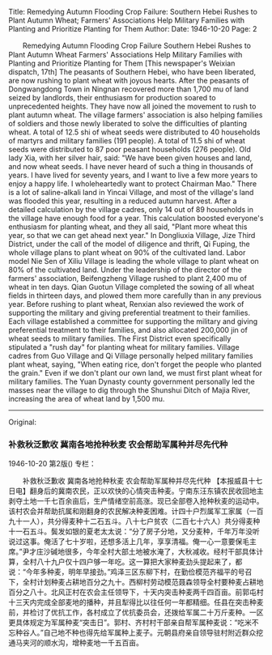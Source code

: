 Title: Remedying Autumn Flooding Crop Failure: Southern Hebei Rushes to Plant Autumn Wheat; Farmers' Associations Help Military Families with Planting and Prioritize Planting for Them
Author:
Date: 1946-10-20
Page: 2

　　Remedying Autumn Flooding Crop Failure
    Southern Hebei Rushes to Plant Autumn Wheat
    Farmers' Associations Help Military Families with Planting and Prioritize Planting for Them
    [This newspaper's Weixian dispatch, 17th] The peasants of Southern Hebei, who have been liberated, are now rushing to plant wheat with joyous hearts. After the peasants of Dongwangdong Town in Ningnan recovered more than 1,700 mu of land seized by landlords, their enthusiasm for production soared to unprecedented heights. They have now all joined the movement to rush to plant autumn wheat. The village farmers' association is also helping families of soldiers and those newly liberated to solve the difficulties of planting wheat. A total of 12.5 shi of wheat seeds were distributed to 40 households of martyrs and military families (191 people). A total of 11.5 shi of wheat seeds were distributed to 87 poor peasant households (276 people). Old lady Xia, with her silver hair, said: "We have been given houses and land, and now wheat seeds. I have never heard of such a thing in thousands of years. I have lived for seventy years, and I want to live a few more years to enjoy a happy life. I wholeheartedly want to protect Chairman Mao." There is a lot of saline-alkali land in Yincai Village, and most of the village's land was flooded this year, resulting in a reduced autumn harvest. After a detailed calculation by the village cadres, only 14 out of 89 households in the village have enough food for a year. This calculation boosted everyone's enthusiasm for planting wheat, and they all said, "Plant more wheat this year, so that we can get ahead next year." In Dongliuxia Village, Jize Third District, under the call of the model of diligence and thrift, Qi Fuping, the whole village plans to plant wheat on 90% of the cultivated land. Labor model Nie Sen of Xiliu Village is leading the whole village to plant wheat on 80% of the cultivated land. Under the leadership of the director of the farmers' association, Beifengzheng Village rushed to plant 2,400 mu of wheat in ten days. Qian Guotun Village completed the sowing of all wheat fields in thirteen days, and plowed them more carefully than in any previous year. Before rushing to plant wheat, Renxian also reviewed the work of supporting the military and giving preferential treatment to their families. Each village established a committee for supporting the military and giving preferential treatment to their families, and also allocated 200,000 jin of wheat seeds to military families. The First District even specifically stipulated a "rush day" for planting wheat for military families. Village cadres from Guo Village and Qi Village personally helped military families plant wheat, saying, "When eating rice, don't forget the people who planted the grain." Even if we don't plant our own land, we must first plant wheat for military families. The Yuan Dynasty county government personally led the masses near the village to dig through the Shunshui Ditch of Majia River, increasing the area of wheat land by 1,500 mu.



<hr /> 

Original: 


### 补救秋泛歉收  冀南各地抢种秋麦  农会帮助军属种并尽先代种

1946-10-20
第2版()
专栏：

　　补救秋泛歉收
    冀南各地抢种秋麦
    农会帮助军属种并尽先代种
    【本报威县十七日电】翻身后的冀南农民，正以欢快的心情突击种麦。宁南东汪东镇农民收回地主剥夺土地一千七百余亩后，生产情绪空前高涨。现已全部卷入抢种秋麦的运动中。该村农会并帮助抗属和刚翻身的农民解决种麦困难。计四十户烈属军工家属（一百九十一人），共分得麦种十二石五斗。八十七户贫农（二百七十六人）共分得麦种十一石五斗。鬓发如银的夏老太太说：“分了房子分地，又分麦种，千年万年没听说过这事。俺活了七十岁啦，还想多活上几年，享享清福。俺一心一意要保毛主席。”尹才庄沙碱地很多，今年全村大部土地被水淹了，大秋减收。经村干部具体计算，全村八十九户仅十四户够一年吃。这一算把大家种麦劲头提起来了，都说：“今年多种麦，明年早接劲。”鸡泽三区东柳下村，在勤俭模范齐福平的号召下，全村计划种麦占耕地百分之九十。西柳村劳动模范聂森领导全村要种麦占耕地百分之八十。北风正村在农会主任领导下，十天内突击种麦两千四百亩。前郭屯村十三天内完成全部麦地的播种，并且犁得比以往任何一年都精细。任县在突击种麦前，并检讨了优抗工作，各村成立了优抗委员会，还拨给军属二十万斤麦种。一区更具体规定为军属种麦“突击日”。郭村、齐村村干部亲自帮军属种麦说：“吃米不忘种谷人。”自己地不种也得先给军属种上麦子。元朝县府亲自领导驻村附近群众挖通马夹河的顺水沟，增种麦地一千五百亩。
